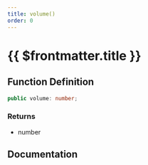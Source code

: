 ```yaml
---
title: volume()
order: 0
---
```


# {{ $frontmatter.title }}

## Function Definition

```ts
public volume: number;
```

### Returns

* number

## Documentation

<!--@include: ./parts/volume.md-->
